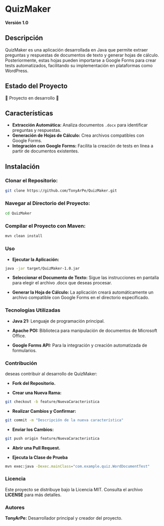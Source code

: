 # QuizMaker

**Versión 1.0**

## Descripción

QuizMaker es una aplicación desarrollada en Java que permite extraer preguntas y respuestas de documentos de texto y generar hojas de cálculo. Posteriormente, estas hojas pueden importarse a Google Forms para crear tests automatizados, facilitando su implementación en plataformas como WordPress.

## Estado del Proyecto

:construction: Proyecto en desarrollo :construction:

## Características

- **Extracción Automática:** Analiza documentos `.docx` para identificar preguntas y respuestas.
- **Generación de Hojas de Cálculo:** Crea archivos compatibles con Google Forms.
- **Integración con Google Forms:** Facilita la creación de tests en línea a partir de documentos existentes.

## Instalación

### Clonar el Repositorio:
```bash
git clone https://github.com/TonyArPe/QuizMaker.git
 ```

### Navegar al Directorio del Proyecto:
```bash
cd QuizMaker
```

### Compilar el Proyecto con Maven:
```bash
mvn clean install
```

### Uso

- **Ejecutar la Aplicación:**
```bash
java -jar target/QuizMaker-1.0.jar
```

- **Seleccionar el Documento de Texto:** Sigue las instrucciones en pantalla para elegir el archivo .docx que deseas procesar.

- **Generar la Hoja de Cálculo:** La aplicación creará automáticamente un archivo compatible con Google Forms en el directorio especificado.

### Tecnologías Utilizadas

- **Java 21:** Lenguaje de programación principal.

- **Apache POI:** Biblioteca para manipulación de documentos de Microsoft Office.

- **Google Forms API:** Para la integración y creación automatizada de formularios.

### Contribución

deseas contribuir al desarrollo de QuizMaker:

- **Fork del Repositorio.**

- **Crear una Nueva Rama:**
```bash
git checkout -b feature/NuevaCaracteristica
```

- **Realizar Cambios y Confirmar:**
```bash
git commit -m "Descripción de la nueva característica"
```

- **Enviar los Cambios:**
```bash
git push origin feature/NuevaCaracteristica
```

- **Abrir una Pull Request.**

- **Ejecuta la Clase de Prueba**
```bash
mvn exec:java -Dexec.mainClass="com.example.quiz.WordDocumentTest"
```

### Licencia

Este proyecto se distribuye bajo la Licencia MIT. Consulta el archivo **LICENSE** para más detalles.
### Autores

**TonyArPe:** Desarrollador principal y creador del proyecto.
